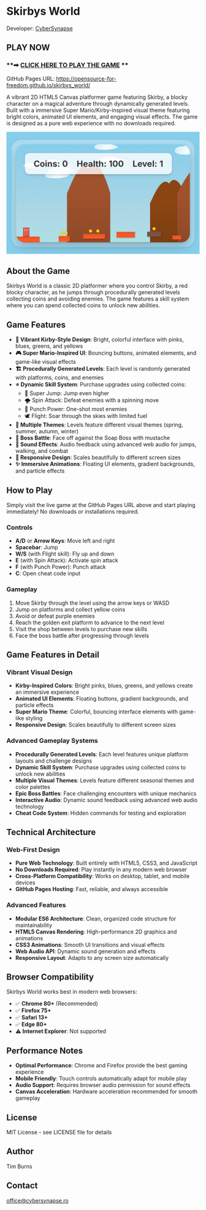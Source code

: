 # Skirbys World

Developer: [CyberSynapse](https://cybersynapse.ro/) 


##  **PLAY NOW**
### **➡ [CLICK HERE TO PLAY THE GAME](https://opensource-for-freedom.github.io/skirbys_world/) **

GitHub Pages URL: https://opensource-for-freedom.github.io/skirbys_world/

A vibrant 2D HTML5 Canvas platformer game featuring Skirby, a blocky character on a magical adventure through dynamically generated levels. Built with a immersive Super Mario/Kirby-inspired visual theme featuring bright colors, animated UI elements, and engaging visual effects. The game is designed as a pure web experience with no downloads required.

![Skirbys World Screenshot](IMG_2133.jpeg)

## About the Game

Skirbys World is a classic 2D platformer where you control Skirby, a red blocky character, as he jumps through procedurally generated levels collecting coins and avoiding enemies. The game features a skill system where you can spend collected coins to unlock new abilities.

## Game Features

- **🌈 Vibrant Kirby-Style Design**: Bright, colorful interface with pinks, blues, greens, and yellows
- **🎮 Super Mario-Inspired UI**: Bouncing buttons, animated elements, and game-like visual effects
- **🏗️ Procedurally Generated Levels**: Each level is randomly generated with platforms, coins, and enemies  
- **⭐ Dynamic Skill System**: Purchase upgrades using collected coins:
  - 🚀 Super Jump: Jump even higher
  - 🌪️ Spin Attack: Defeat enemies with a spinning move
  - 👊 Punch Power: One-shot most enemies  
  - 🕊️ Flight: Soar through the skies with limited fuel
- **🎨 Multiple Themes**: Levels feature different visual themes (spring, summer, autumn, winter)
- **👹 Boss Battle**: Face off against the Soap Boss with mustache
- **🎵 Sound Effects**: Audio feedback using advanced web audio for jumps, walking, and combat
- **📱 Responsive Design**: Scales beautifully to different screen sizes
- **✨ Immersive Animations**: Floating UI elements, gradient backgrounds, and particle effects

## How to Play

Simply visit the live game at the GitHub Pages URL above and start playing immediately! No downloads or installations required.

### Controls
- **A/D** or **Arrow Keys**: Move left and right
- **Spacebar**: Jump
- **W/S** (with Flight skill): Fly up and down
- **E** (with Spin Attack): Activate spin attack
- **F** (with Punch Power): Punch attack
- **C**: Open cheat code input

### Gameplay
1. Move Skirby through the level using the arrow keys or WASD
2. Jump on platforms and collect yellow coins
3. Avoid or defeat purple enemies
4. Reach the golden exit platform to advance to the next level
5. Visit the shop between levels to purchase new skills
6. Face the boss battle after progressing through levels

## Game Features in Detail

### Vibrant Visual Design
- **Kirby-Inspired Colors**: Bright pinks, blues, greens, and yellows create an immersive experience
- **Animated UI Elements**: Floating buttons, gradient backgrounds, and particle effects
- **Super Mario Theme**: Colorful, bouncing interface elements with game-like styling
- **Responsive Design**: Scales beautifully to different screen sizes

### Advanced Gameplay Systems

- **Procedurally Generated Levels**: Each level features unique platform layouts and challenge designs
- **Dynamic Skill System**: Purchase upgrades using collected coins to unlock new abilities
- **Multiple Visual Themes**: Levels feature different seasonal themes and color palettes  
- **Epic Boss Battles**: Face challenging encounters with unique mechanics
- **Interactive Audio**: Dynamic sound feedback using advanced web audio technology
- **Cheat Code System**: Hidden commands for testing and exploration

## Technical Architecture

### Web-First Design
- **Pure Web Technology**: Built entirely with HTML5, CSS3, and JavaScript
- **No Downloads Required**: Play instantly in any modern web browser
- **Cross-Platform Compatibility**: Works on desktop, tablet, and mobile devices
- **GitHub Pages Hosting**: Fast, reliable, and always accessible

### Advanced Features
- **Modular ES6 Architecture**: Clean, organized code structure for maintainability
- **HTML5 Canvas Rendering**: High-performance 2D graphics and animations
- **CSS3 Animations**: Smooth UI transitions and visual effects
- **Web Audio API**: Dynamic sound generation and effects
- **Responsive Layout**: Adapts to any screen size automatically

## Browser Compatibility

Skirbys World works best in modern web browsers:
- ✅ **Chrome 80+** (Recommended)
- ✅ **Firefox 75+** 
- ✅ **Safari 13+**
- ✅ **Edge 80+**
- ⚠️ **Internet Explorer**: Not supported

## Performance Notes

- **Optimal Performance**: Chrome and Firefox provide the best gaming experience
- **Mobile Friendly**: Touch controls automatically adapt for mobile play
- **Audio Support**: Requires browser audio permission for sound effects
- **Canvas Acceleration**: Hardware acceleration recommended for smooth gameplay

## License

MIT License - see LICENSE file for details

## Author

Tim Burns

## Contact
office@cybersynapse.ro
